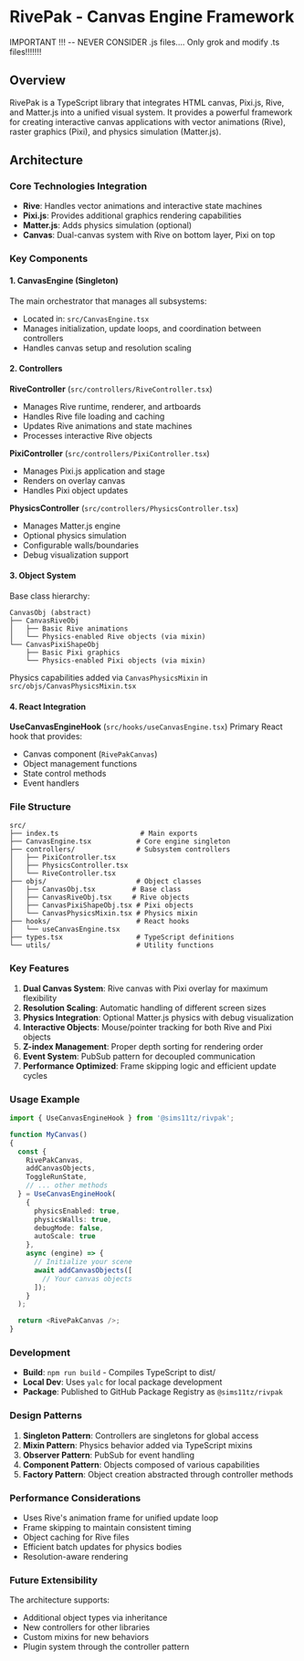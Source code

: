 # RivePak - Canvas Engine Framework

IMPORTANT !!! -- NEVER CONSIDER .js files.... Only grok and modify .ts files!!!!!!!

## Overview

RivePak is a TypeScript library that integrates HTML canvas, Pixi.js, Rive, and Matter.js into a unified visual system. It provides a powerful framework for creating interactive canvas applications with vector animations (Rive), raster graphics (Pixi), and physics simulation (Matter.js).

## Architecture

### Core Technologies Integration

- **Rive**: Handles vector animations and interactive state machines
- **Pixi.js**: Provides additional graphics rendering capabilities
- **Matter.js**: Adds physics simulation (optional)
- **Canvas**: Dual-canvas system with Rive on bottom layer, Pixi on top

### Key Components

#### 1. CanvasEngine (Singleton)
The main orchestrator that manages all subsystems:
- Located in: `src/CanvasEngine.tsx`
- Manages initialization, update loops, and coordination between controllers
- Handles canvas setup and resolution scaling

#### 2. Controllers

**RiveController** (`src/controllers/RiveController.tsx`)
- Manages Rive runtime, renderer, and artboards
- Handles Rive file loading and caching
- Updates Rive animations and state machines
- Processes interactive Rive objects

**PixiController** (`src/controllers/PixiController.tsx`)
- Manages Pixi.js application and stage
- Renders on overlay canvas
- Handles Pixi object updates

**PhysicsController** (`src/controllers/PhysicsController.tsx`)
- Manages Matter.js engine
- Optional physics simulation
- Configurable walls/boundaries
- Debug visualization support

#### 3. Object System

Base class hierarchy:
```
CanvasObj (abstract)
├── CanvasRiveObj
│   ├── Basic Rive animations
│   └── Physics-enabled Rive objects (via mixin)
└── CanvasPixiShapeObj
    ├── Basic Pixi graphics
    └── Physics-enabled Pixi objects (via mixin)
```

Physics capabilities added via `CanvasPhysicsMixin` in `src/objs/CanvasPhysicsMixin.tsx`

#### 4. React Integration

**UseCanvasEngineHook** (`src/hooks/useCanvasEngine.tsx`)
Primary React hook that provides:
- Canvas component (`RivePakCanvas`)
- Object management functions
- State control methods
- Event handlers

### File Structure

```
src/
├── index.ts                    # Main exports
├── CanvasEngine.tsx           # Core engine singleton
├── controllers/               # Subsystem controllers
│   ├── PixiController.tsx
│   ├── PhysicsController.tsx
│   └── RiveController.tsx
├── objs/                      # Object classes
│   ├── CanvasObj.tsx         # Base class
│   ├── CanvasRiveObj.tsx     # Rive objects
│   ├── CanvasPixiShapeObj.tsx # Pixi objects
│   └── CanvasPhysicsMixin.tsx # Physics mixin
├── hooks/                     # React hooks
│   └── useCanvasEngine.tsx
├── types.tsx                  # TypeScript definitions
└── utils/                     # Utility functions
```

### Key Features

1. **Dual Canvas System**: Rive canvas with Pixi overlay for maximum flexibility
2. **Resolution Scaling**: Automatic handling of different screen sizes
3. **Physics Integration**: Optional Matter.js physics with debug visualization
4. **Interactive Objects**: Mouse/pointer tracking for both Rive and Pixi objects
5. **Z-index Management**: Proper depth sorting for rendering order
6. **Event System**: PubSub pattern for decoupled communication
7. **Performance Optimized**: Frame skipping logic and efficient update cycles

### Usage Example

```typescript
import { UseCanvasEngineHook } from '@sims11tz/rivpak';

function MyCanvas()
{
  const {
    RivePakCanvas,
    addCanvasObjects,
    ToggleRunState,
    // ... other methods
  } = UseCanvasEngineHook(
    {
      physicsEnabled: true,
      physicsWalls: true,
      debugMode: false,
      autoScale: true
    },
    async (engine) => {
      // Initialize your scene
      await addCanvasObjects([
        // Your canvas objects
      ]);
    }
  );

  return <RivePakCanvas />;
}
```

### Development

- **Build**: `npm run build` - Compiles TypeScript to dist/
- **Local Dev**: Uses `yalc` for local package development
- **Package**: Published to GitHub Package Registry as `@sims11tz/rivpak`

### Design Patterns

1. **Singleton Pattern**: Controllers are singletons for global access
2. **Mixin Pattern**: Physics behavior added via TypeScript mixins
3. **Observer Pattern**: PubSub for event handling
4. **Component Pattern**: Objects composed of various capabilities
5. **Factory Pattern**: Object creation abstracted through controller methods

### Performance Considerations

- Uses Rive's animation frame for unified update loop
- Frame skipping to maintain consistent timing
- Object caching for Rive files
- Efficient batch updates for physics bodies
- Resolution-aware rendering

### Future Extensibility

The architecture supports:
- Additional object types via inheritance
- New controllers for other libraries
- Custom mixins for new behaviors
- Plugin system through the controller pattern

